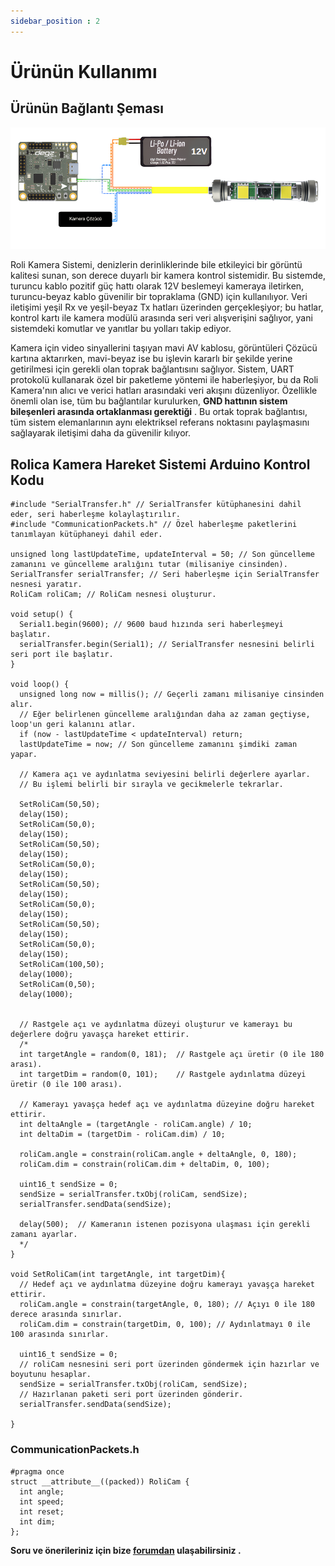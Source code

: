 ```yaml
---
sidebar_position : 2
---
```


# Ürünün Kullanımı

## Ürünün Bağlantı Şeması 



![Rolica Hareket Sistemi](./image/rolika-genel.png)

Roli Kamera Sistemi, denizlerin derinliklerinde bile etkileyici bir görüntü kalitesi sunan, son derece duyarlı bir kamera kontrol sistemidir. Bu sistemde, turuncu kablo pozitif güç hattı olarak 12V beslemeyi kameraya iletirken, turuncu-beyaz kablo güvenilir bir topraklama (GND) için kullanılıyor. Veri iletişimi yeşil Rx ve yeşil-beyaz Tx hatları üzerinden gerçekleşiyor; bu hatlar, kontrol kartı ile kamera modülü arasında seri veri alışverişini sağlıyor, yani sistemdeki komutlar ve yanıtlar bu yolları takip ediyor.

Kamera için video sinyallerini taşıyan mavi AV kablosu, görüntüleri Çözücü  kartına aktarırken, mavi-beyaz ise bu işlevin kararlı bir şekilde yerine getirilmesi için gerekli olan toprak bağlantısını sağlıyor. Sistem, UART protokolü kullanarak özel bir paketleme yöntemi ile haberleşiyor, bu da Roli Kamera'nın alıcı ve verici hatları arasındaki veri akışını düzenliyor. Özellikle önemli olan ise, tüm bu bağlantılar kurulurken, **GND hattının sistem bileşenleri arasında ortaklanması gerektiği** . Bu ortak toprak bağlantısı, tüm sistem elemanlarının aynı elektriksel referans noktasını paylaşmasını sağlayarak iletişimi daha da güvenilir kılıyor.

## Rolica Kamera Hareket Sistemi Arduino Kontrol Kodu 

````
#include "SerialTransfer.h" // SerialTransfer kütüphanesini dahil eder, seri haberleşme kolaylaştırılır.
#include "CommunicationPackets.h" // Özel haberleşme paketlerini tanımlayan kütüphaneyi dahil eder.

unsigned long lastUpdateTime, updateInterval = 50; // Son güncelleme zamanını ve güncelleme aralığını tutar (milisaniye cinsinden).
SerialTransfer serialTransfer; // Seri haberleşme için SerialTransfer nesnesi yaratır.
RoliCam roliCam; // RoliCam nesnesi oluşturur.

void setup() {
  Serial1.begin(9600); // 9600 baud hızında seri haberleşmeyi başlatır.
  serialTransfer.begin(Serial1); // SerialTransfer nesnesini belirli seri port ile başlatır.
}

void loop() {
  unsigned long now = millis(); // Geçerli zamanı milisaniye cinsinden alır.
  // Eğer belirlenen güncelleme aralığından daha az zaman geçtiyse, loop'un geri kalanını atlar.
  if (now - lastUpdateTime < updateInterval) return;
  lastUpdateTime = now; // Son güncelleme zamanını şimdiki zaman yapar.

  // Kamera açı ve aydınlatma seviyesini belirli değerlere ayarlar.
  // Bu işlemi belirli bir sırayla ve gecikmelerle tekrarlar.
  
  SetRoliCam(50,50);
  delay(150);
  SetRoliCam(50,0);
  delay(150);
  SetRoliCam(50,50);
  delay(150);
  SetRoliCam(50,0);
  delay(150);
  SetRoliCam(50,50);
  delay(150);
  SetRoliCam(50,0);
  delay(150);
  SetRoliCam(50,50);
  delay(150);
  SetRoliCam(50,0);
  delay(150);
  SetRoliCam(100,50);
  delay(1000);
  SetRoliCam(0,50);
  delay(1000);


  // Rastgele açı ve aydınlatma düzeyi oluşturur ve kamerayı bu değerlere doğru yavaşça hareket ettirir.
  /*
  int targetAngle = random(0, 181);  // Rastgele açı üretir (0 ile 180 arası).
  int targetDim = random(0, 101);    // Rastgele aydınlatma düzeyi üretir (0 ile 100 arası).

  // Kamerayı yavaşça hedef açı ve aydınlatma düzeyine doğru hareket ettirir.
  int deltaAngle = (targetAngle - roliCam.angle) / 10;
  int deltaDim = (targetDim - roliCam.dim) / 10;

  roliCam.angle = constrain(roliCam.angle + deltaAngle, 0, 180);
  roliCam.dim = constrain(roliCam.dim + deltaDim, 0, 100);
  
  uint16_t sendSize = 0;
  sendSize = serialTransfer.txObj(roliCam, sendSize);
  serialTransfer.sendData(sendSize);

  delay(500);  // Kameranın istenen pozisyona ulaşması için gerekli zamanı ayarlar.
  */
}

void SetRoliCam(int targetAngle, int targetDim){
  // Hedef açı ve aydınlatma düzeyine doğru kamerayı yavaşça hareket ettirir.
  roliCam.angle = constrain(targetAngle, 0, 180); // Açıyı 0 ile 180 derece arasında sınırlar.
  roliCam.dim = constrain(targetDim, 0, 100); // Aydınlatmayı 0 ile 100 arasında sınırlar.

  uint16_t sendSize = 0;
  // roliCam nesnesini seri port üzerinden göndermek için hazırlar ve boyutunu hesaplar.
  sendSize = serialTransfer.txObj(roliCam, sendSize);
  // Hazırlanan paketi seri port üzerinden gönderir.
  serialTransfer.sendData(sendSize);

}
````

### CommunicationPackets.h
````
#pragma once
struct __attribute__((packed)) RoliCam {
  int angle;
  int speed;
  int reset;
  int dim;
};
````

**Soru ve önerileriniz için bize [forumdan](https://forum.degzrobotics.com/)    ulaşabilirsiniz .**